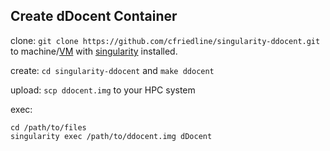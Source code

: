 ## Create dDocent Container

clone: `git clone https://github.com/cfriedline/singularity-ddocent.git` to machine/[VM](https://github.com/cfriedline/vagrant-singularity) with [singularity](http://singularity.lbl.gov) installed.

create: `cd singularity-ddocent` and `make ddocent`

upload: `scp ddocent.img` to your HPC system

exec:
```
cd /path/to/files
singularity exec /path/to/ddocent.img dDocent

```
